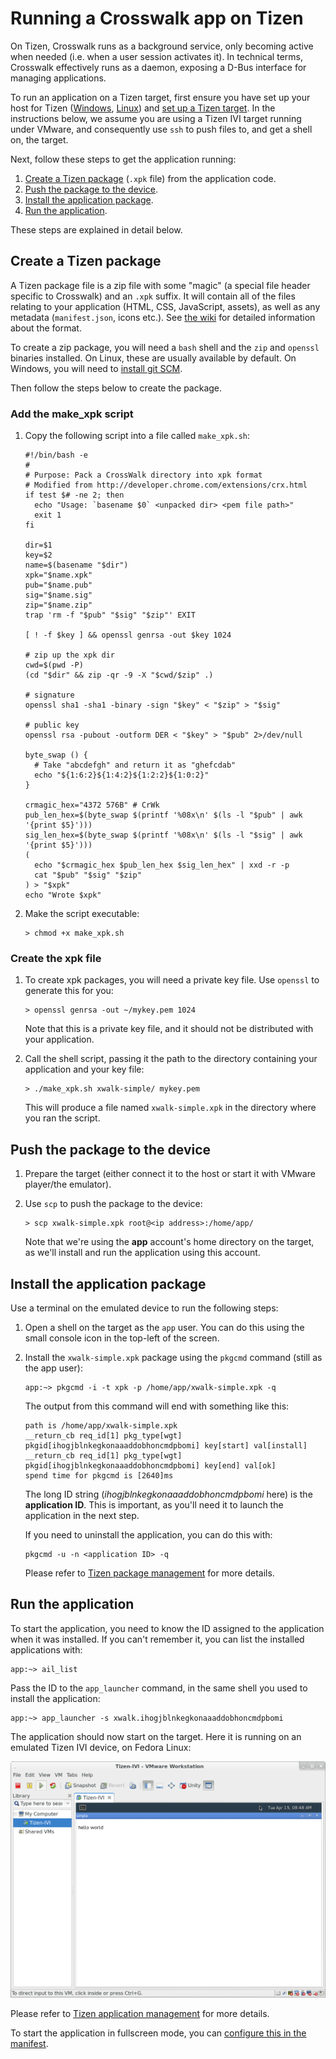 # Running a Crosswalk app on Tizen

On Tizen, Crosswalk runs as a background service, only becoming active when needed (i.e. when a user session activates it). In technical terms, Crosswalk effectively runs as a daemon, exposing a D-Bus interface for managing applications.

To run an application on a Tizen target, first ensure you have set up your host for Tizen ([Windows](/documentation/getting_started/windows_host_setup.html#Installation-for-Crosswalk-Tizen), [Linux](/documentation/getting_started/linux_host_setup.html#Installation-for-Crosswalk-Tizen)) and [set up a Tizen target](/documentation/getting_started/tizen_target_setup.html). In the instructions below, we assume you are using a Tizen IVI target running under VMware, and consequently use `ssh` to push files to, and get a shell on, the target.

Next, follow these steps to get the application running:

1.  [Create a Tizen package](#Create-a-Tizen-package) (`.xpk` file) from the application code.
2.  [Push the package to the device](#Push-the-package-to-the-device).
3.  [Install the application package](#Install-the-application-package).
4.  [Run the application](#Run-the-application).

These steps are explained in detail below.

<h2 id="Create-a-Tizen-package">Create a Tizen package</h2>

A Tizen package file is a zip file with some "magic" (a special file header specific to Crosswalk) and an `.xpk` suffix. It will contain all of the files relating to your application (HTML, CSS, JavaScript, assets), as well as any metadata (`manifest.json`, icons etc.). See [the wiki](https://github.com/crosswalk-project/crosswalk-website/wiki/Crosswalk-package-management) for detailed information about the format.

To create a zip package, you will need a `bash` shell and the `zip` and `openssl` binaries installed. On Linux, these are usually available by default. On Windows, you will need to [install git SCM](/documentation/getting_started/windows_host_setup.html#Installation-for-Crosswalk-Tizen).

Then follow the steps below to create the package.

### Add the make_xpk script

1.  Copy the following script into a file called `make_xpk.sh`:

        #!/bin/bash -e
        #
        # Purpose: Pack a CrossWalk directory into xpk format
        # Modified from http://developer.chrome.com/extensions/crx.html
        if test $# -ne 2; then
          echo "Usage: `basename $0` <unpacked dir> <pem file path>"
          exit 1
        fi

        dir=$1
        key=$2
        name=$(basename "$dir")
        xpk="$name.xpk"
        pub="$name.pub"
        sig="$name.sig"
        zip="$name.zip"
        trap 'rm -f "$pub" "$sig" "$zip"' EXIT

        [ ! -f $key ] && openssl genrsa -out $key 1024

        # zip up the xpk dir
        cwd=$(pwd -P)
        (cd "$dir" && zip -qr -9 -X "$cwd/$zip" .)

        # signature
        openssl sha1 -sha1 -binary -sign "$key" < "$zip" > "$sig"

        # public key
        openssl rsa -pubout -outform DER < "$key" > "$pub" 2>/dev/null

        byte_swap () {
          # Take "abcdefgh" and return it as "ghefcdab"
          echo "${1:6:2}${1:4:2}${1:2:2}${1:0:2}"
        }

        crmagic_hex="4372 576B" # CrWk
        pub_len_hex=$(byte_swap $(printf '%08x\n' $(ls -l "$pub" | awk '{print $5}')))
        sig_len_hex=$(byte_swap $(printf '%08x\n' $(ls -l "$sig" | awk '{print $5}')))
        (
          echo "$crmagic_hex $pub_len_hex $sig_len_hex" | xxd -r -p
          cat "$pub" "$sig" "$zip"
        ) > "$xpk"
        echo "Wrote $xpk"

2.  Make the script executable:

        > chmod +x make_xpk.sh

<h3 id="Create-the-xpk-file">Create the xpk file</h3>

1.  To create xpk packages, you will need a private key file. Use `openssl` to generate this for you:

        > openssl genrsa -out ~/mykey.pem 1024

    Note that this is a private key file, and it should not be distributed with your application.

2.  Call the shell script, passing it the path to the directory containing your application and your key file:

        > ./make_xpk.sh xwalk-simple/ mykey.pem

    This will produce a file named `xwalk-simple.xpk` in the directory where you ran the script.

<h2 id="Push-the-package-to-the-device">Push the package to the device</h2>

1.  Prepare the target (either connect it to the host or start it with VMware player/the emulator).

2.  Use `scp` to push the package to the device:

        > scp xwalk-simple.xpk root@<ip address>:/home/app/

    Note that we're using the **app** account's home directory on the target, as we'll install and run the application using this account.

<h2 id="Install-the-application-package">Install the application package</h2>

Use a terminal on the emulated device to run the following steps:

1.  Open a shell on the target as the `app` user. You can do this using the small console icon in the top-left of the screen.

2.  Install the `xwalk-simple.xpk` package using the `pkgcmd` command (still as the app user):

        app:~> pkgcmd -i -t xpk -p /home/app/xwalk-simple.xpk -q

    The output from this command will end with something like this:

        path is /home/app/xwalk-simple.xpk
        __return_cb req_id[1] pkg_type[wgt] pkgid[ihogjblnkegkonaaaddobhoncmdpbomi] key[start] val[install]
        __return_cb req_id[1] pkg_type[wgt] pkgid[ihogjblnkegkonaaaddobhoncmdpbomi] key[end] val[ok]
        spend time for pkgcmd is [2640]ms

    The long ID string (*ihogjblnkegkonaaaddobhoncmdpbomi* here) is the **application ID**. This is important, as you'll need it to launch the application in the next step.

    If you need to uninstall the application, you can do this with:

        pkgcmd -u -n <application ID> -q

    Please refer to [Tizen package management](https://wiki.tizen.org/wiki/Application_framework#Package_Management_2) for more details.

<h2 id="Run-the-application">Run the application</h2>

To start the application, you need to know the ID assigned to the application when it was installed. If you can't remember it, you can list the installed applications with:

    app:~> ail_list

Pass the ID to the `app_launcher` command, in the same shell you used to install the application:

    app:~> app_launcher -s xwalk.ihogjblnkegkonaaaddobhoncmdpbomi

The application should now start on the target. Here it is running on an emulated Tizen IVI device, on Fedora Linux:

<img src="/assets/xwalk-simple-on-tizen-ivi.png">

Please refer to [Tizen application management](https://wiki.tizen.org/wiki/Application_framework#Application_Management) for more details.

To start the application in fullscreen mode, you can [configure this in the manifest](/documentation/manifest/display.html).
